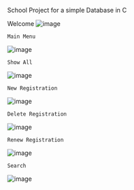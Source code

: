 School Project for a simple Database in C

 Welcome
![image](https://github.com/DimitrisMitsios/Bike-Management-Database/assets/132020491/9417ba24-7552-4c6f-8805-92af3c0d5865)

    
    Main Menu
![image](https://github.com/DimitrisMitsios/Bike-Management-Database/assets/132020491/56e765fa-50ea-455e-8c5d-2b54c8a03bdf)


    Show All
![image](https://github.com/DimitrisMitsios/Bike-Management-Database/assets/132020491/81771cd9-2335-4c25-8b7f-b39330c70380)

    New Registration
![image](https://github.com/DimitrisMitsios/Bike-Management-Database/assets/132020491/20f141e1-df26-4d94-bc7a-da75c376a466)

    Delete Registration
![image](https://github.com/DimitrisMitsios/Bike-Management-Database/assets/132020491/77b72b95-7f15-4312-804c-31ce25e1a0bc)

    Renew Registration
![image](https://github.com/DimitrisMitsios/Bike-Management-Database/assets/132020491/c66a1395-3934-45a3-ada3-d48672661a14)

    Search
![image](https://github.com/DimitrisMitsios/Bike-Management-Database/assets/132020491/b8bb6039-722f-48e0-8a33-a055a479ccb8)

